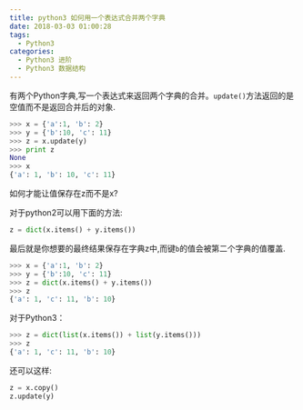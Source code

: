 ```yaml
---
title: python3 如何用一个表达式合并两个字典
date: 2018-03-03 01:00:28
tags:
  - Python3
categories:
  - Python3 进阶
  - Python3 数据结构
---
```


有两个Python字典,写一个表达式来返回两个字典的合并。`update()`方法返回的是空值而不是返回合并后的对象.
```python    
>>> x = {'a':1, 'b': 2}
>>> y = {'b':10, 'c': 11}
>>> z = x.update(y)
>>> print z
None
>>> x
{'a': 1, 'b': 10, 'c': 11}
```
如何才能让值保存在z而不是x?
<!-- more -->

对于python2可以用下面的方法:
```python    
z = dict(x.items() + y.items())
```
最后就是你想要的最终结果保存在字典z中,而键`b`的值会被第二个字典的值覆盖.
```python
>>> x = {'a':1, 'b': 2}
>>> y = {'b':10, 'c': 11}
>>> z = dict(x.items() + y.items())
>>> z
{'a': 1, 'c': 11, 'b': 10}
```
对于Python3：
```python
>>> z = dict(list(x.items()) + list(y.items()))
>>> z
{'a': 1, 'c': 11, 'b': 10}
```

还可以这样:
```python
z = x.copy()
z.update(y)
```
